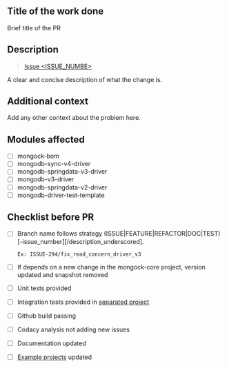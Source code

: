
## Title of the work done
Brief title of the PR


## Description

> [Issue <ISSUE_NUMBE>](https://github.com/mongock/mongock/issues/<ISSUE_NUMBE>)

A clear and concise description of what the change is.

## Additional context

Add any other context about the problem here.

## Modules affected
- [ ] mongock-bom
- [ ] mongodb-sync-v4-driver
- [ ] mongodb-springdata-v3-driver
- [ ] mongodb-v3-driver
- [ ] mongodb-springdata-v2-driver
- [ ] mongodb-driver-test-template  

## Checklist before PR
- [ ] Branch name follows strategy (ISSUE|FEATURE|REFACTOR|DOC|TEST)[-issue_number][/description_underscored]. 

      Ex: ISSUE-294/fix_read_concern_driver_v3
- [ ] If depends on a new change in the mongock-core project, version updated and snapshot removed
- [ ] Unit tests provided
- [ ] Integration tests provided in [separated project](https://github.com/mongock/mongock-integration-tests)
- [ ] Github build passing
- [ ] Codacy analysis not adding new issues
- [ ] Documentation updated
- [ ] [Example projects](https://github.com/mongock/mongock-examples) updated

